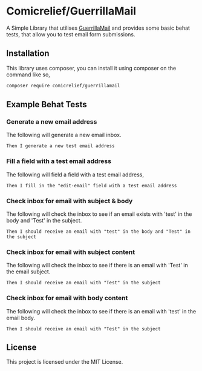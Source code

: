 # Comicrelief/GuerrillaMail

A Simple Library that utilises [GuerrillaMail](http://www.guerrillamail.com) and provides some basic behat tests, that 
allow you to test email form submissions.

## Installation
This library uses composer, you can install it using composer on the command like so,

```bash
composer require comicrelief/guerrillamail
```

## Example Behat Tests

### Generate a new email address
The following will generate a new email inbox.

```text
Then I generate a new test email address
```

### Fill a field with a test email address

The following will field a field with a test email address,

```text
Then I fill in the "edit-email" field with a test email address
```

### Check inbox for email with subject & body

The following will check the inbox to see if an email exists with 'test' in the body and 'Test'
in the subject.

```text
Then I should receive an email with "test" in the body and "Test" in the subject
```
### Check inbox for email with subject content

The following will check the inbox to see if there is an email with 'Test' in the email subject.

```text
Then I should receive an email with "Test" in the subject
```

### Check inbox for email with body content

The following will check the inbox to see if there is an email with 'test' in the email body.

```text
Then I should receive an email with "Test" in the subject
```

## License

This project is licensed under the MIT License.

